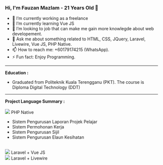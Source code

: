 ### Hi, I'm Fauzan Mazlam - 21 Years Old 👋

- 🔭 I’m currently working as a freelance
- 🌱 I’m currently learning Vue JS
- 👯 I’m looking to job that can make me gain more knowlegde about web developement.
- 💬 Ask me about something related to HTML, CSS, JQuery, Laravel, Livewire, Vue JS, PHP Native.
- 📫 How to reach me: +60179174215 (WhatsApp).
- ⚡ Fun fact: Enjoy Programming.

<hr />

<b>Education :</b>
- Graduated from Politeknik Kuala Terengganu (PKT). The course is Diploma Digital Technology (DDT) 

<hr />

<b>Project Language Summary :</b><br /><br />
<img src="https://www.computerhope.com/cdn/arrow.png" /> PHP Native
- Sistem Pengurusan Laporan Projek Pelajar
- Sistem Permohonan Kerja
- Sistem Pengurusan Sijil
- Sistem Pengurusan Elaun Kesihatan

<br />
<img src="https://www.computerhope.com/cdn/arrow.png" /> Laravel + Vue JS

<br />
<img src="https://www.computerhope.com/cdn/arrow.png" /> Laravel + Livewire




